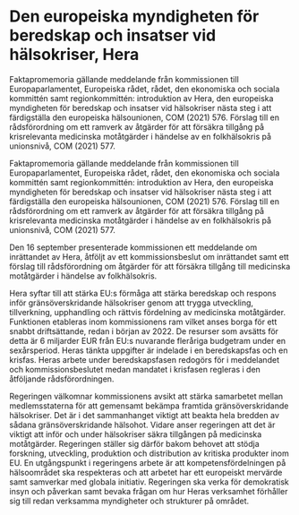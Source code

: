 # Den europeiska myndigheten för beredskap och insatser vid hälsokriser, Hera

Faktapromemoria gällande meddelande från kommissionen till Europaparlamentet, Europeiska rådet, rådet, den ekonomiska och sociala kommittén samt regionkommittén: introduktion av Hera, den europeiska myndigheten för beredskap och insatser vid hälsokriser nästa steg i att färdigställa den europeiska hälsounionen, COM (2021) 576. Förslag till en rådsförordning om ett ramverk av åtgärder för att försäkra tillgång på krisrelevanta medicinska motåtgärder i händelse av en folkhälsokris på unionsnivå, COM (2021) 577.

Faktapromemoria gällande meddelande från kommissionen till Europaparlamentet, Europeiska rådet, rådet, den ekonomiska och sociala kommittén samt regionkommittén: introduktion av Hera, den europeiska myndigheten för beredskap och insatser vid hälsokriser nästa steg i att färdigställa den europeiska hälsounionen, COM (2021) 576. Förslag till en rådsförordning om ett ramverk av åtgärder för att försäkra tillgång på krisrelevanta medicinska motåtgärder i händelse av en folkhälsokris på unionsnivå, COM (2021) 577.

Den 16 september presenterade kommissionen ett meddelande om inrättandet av Hera, åtföljt av ett kommissionsbeslut om inrättandet samt ett förslag till rådsförordning om åtgärder för att försäkra tillgång till medicinska motåtgärder i händelse av folkhälsokris.

Hera syftar till att stärka EU:s förmåga att stärka beredskap och respons inför gränsöverskridande hälsokriser genom att trygga utveckling, tillverkning, upphandling och rättvis fördelning av medicinska motåtgärder. Funktionen etableras inom kommissionens ram vilket anses borga för ett snabbt driftsättande, redan i början av 2022. De resurser som avsätts för detta är 6 miljarder EUR från EU:s nuvarande fleråriga budgetram under en sexårsperiod. Heras tänkta uppgifter är indelade i en beredskapsfas och en krisfas. Heras arbete under beredskapsfasen redogörs för i meddelandet och kommissionsbeslutet medan mandatet i krisfasen regleras i den åtföljande rådsförordningen.

Regeringen välkomnar kommissionens avsikt att stärka samarbetet mellan medlemsstaterna för att gemensamt bekämpa framtida gränsöverskridande hälsokriser. Det är i det sammanhanget viktigt att beakta hela bredden av sådana gränsöverskridande hälsohot. Vidare anser regeringen att det är viktigt att inför och under hälsokriser säkra tillgången på medicinska motåtgärder. Regeringen ställer sig därför bakom behovet att stödja forskning, utveckling, produktion och distribution av kritiska produkter inom EU. En utgångspunkt i regeringens arbete är att kompetensfördelningen på hälsoområdet ska respekteras och att arbetet har ett europeiskt mervärde samt samverkar med globala initiativ. Regeringen ska verka för demokratisk insyn och påverkan samt bevaka frågan om hur Heras verksamhet förhåller sig till redan verksamma myndigheter och strukturer på området.
